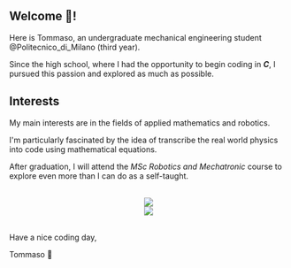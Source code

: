 ## Welcome :panda_face:!

Here is Tommaso, an undergraduate mechanical engineering student @Politecnico_di_Milano (third year).

Since the high school, where I had the opportunity to begin coding in **_C_**, I pursued this passion and explored as much as possible.

## Interests

My main interests are in the fields of applied mathematics and robotics.

I'm particularly fascinated by the idea of transcribe the real world physics into code using mathematical equations.

After graduation, I will attend the _MSc Robotics and Mechatronic_ course to explore even more than I can do as a self-taught.

</br>

<div align="center">

<img src="https://github-readme-stats.vercel.app/api?username=Bocchio01&show_icons=true&title_color=ffa500&bg_color=000000&text_color=ffffff&card_width=480" />

</br>

<img src="https://github-readme-stats.vercel.app/api/top-langs/?username=Bocchio01&show_icons=true&title_color=ffa500&bg_color=000000&text_color=ffffff&exclude_repo=Personal_web_site&langs_count=4&layout=compact&card_width=430" />

</div>

</br>

Have a nice coding day,

Tommaso :panda_face:
